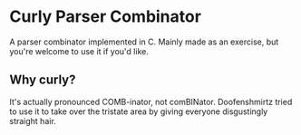 # Curly Parser Combinator
A parser combinator implemented in C. Mainly made as an exercise, but you're welcome to use it if you'd like.

## Why curly?
It's actually pronounced COMB-inator, not comBINator. Doofenshmirtz tried to use it to take over the tristate area by giving everyone disgustingly straight hair.
